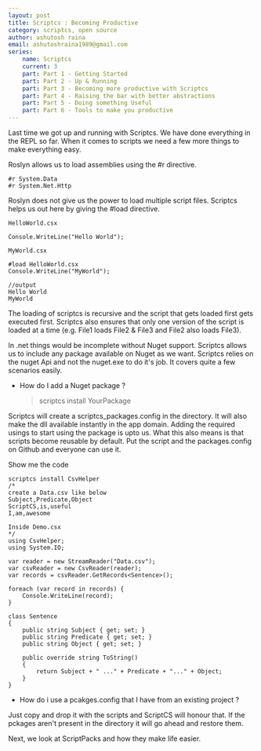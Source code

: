 ```yaml
---
layout: post
title: Scriptcs : Becoming Productive
category: scriptcs, open source
author: ashutosh raina
email: ashutoshraina1989@gmail.com
series:
    name: Scriptcs
    current: 3
    part: Part 1 - Getting Started
    part: Part 2 - Up & Running
    part: Part 3 - Becoming more productive with Scriptcs
    part: Part 4 - Raising the bar with better abstractions
    part: Part 5 - Doing something Useful
    part: Part 6 - Tools to make you productive
---
```

Last time we got up and running with Scriptcs. We have done everything in the REPL so far.
When it comes to scripts we need a few more things to make everything easy.

Roslyn allows us to load assemblies using the #r directive.

    #r System.Data
    #r System.Net.Http

Roslyn does not give us the power to load multiple script files. Scriptcs helps us out here by giving the #load directive.

    HelloWorld.csx
    
    Console.WriteLine("Hello World");
    
    MyWorld.csx
    
    #load HelloWorld.csx
    Console.WriteLine("MyWorld");
    
    //output 
    Hello World
    MyWorld

The loading of scriptcs is recursive and the script that gets loaded first gets executed first. 
Scriptcs also ensures that only one version of the script is loaded at a time (e.g. File1 loads File2 & File3 and File2 also loads File3).

<!--excerpt-->
In .net things would be incomplete without Nuget support. Scriptcs allows us to include any package available on Nuget as we want.
Scriptcs relies on the nuget Api and not the nuget.exe to do it's job. It covers quite a few scenarios easily.


* How do I add a Nuget package ?

    > scriptcs install YourPackage
    
Scriptcs will create a scriptcs_packages.config in the directory. It will also make the dll available instantly in the app domain.
Adding the required usings to start using the package is upto us. What this also means is that scripts become reusable by default.
Put the script and the packages.config on Github and everyone can use it.

Show me the code 

    scriptcs install CsvHelper
    /*
    create a Data.csv like below
    Subject,Predicate,Object
    ScriptCS,is,useful
    I,am,awesome
    
    Inside Demo.csx
    */
    using CsvHelper;
    using System.IO;

	var reader = new StreamReader("Data.csv");
	var csvReader = new CsvReader(reader);
	var records = csvReader.GetRecords<Sentence>();

	foreach (var record in records) {
	    Console.WriteLine(record);
	}

	class Sentence
	{
		public string Subject { get; set; }
		public string Predicate { get; set; }
		public string Object { get; set; }

		public override string ToString()
		{
			return Subject + " ..." + Predicate + "..." + Object;
		}
	}

* How do i use a pcakges.config that I have from an existing project ?

Just copy and drop it with the scripts and ScriptCS will honour that. 
If the pckages aren't present in the directory it will go ahead and restore them.

Next, we look at ScriptPacks and how they make life easier.